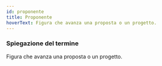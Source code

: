 ```yaml
---
id: proponente
title: Proponente
hoverText: Figura che avanza una proposta o un progetto.
---
```


### Spiegazione del termine

Figura che avanza una proposta o un progetto.
